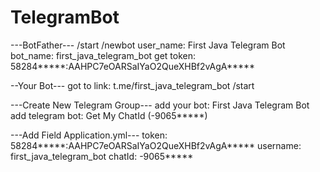 # TelegramBot

---BotFather---
/start
/newbot
user_name: First Java Telegram Bot
bot_name: first_java_telegram_bot
get token: 58284*****:AAHPC7eOARSaIYaO2QueXHBf2vAgA*****

--Your Bot---
got to link: t.me/first_java_telegram_bot
/start

---Create New Telegram Group---
add your bot: First Java Telegram Bot
add telegram bot: Get My ChatId (-9065*****)

---Add Field Application.yml---
token: 58284*****:AAHPC7eOARSaIYaO2QueXHBf2vAgA*****
username: first_java_telegram_bot
chatId: -9065*****
